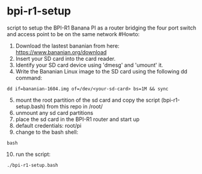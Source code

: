 # bpi-r1-setup
script to setup the BPI-R1 Banana PI as a router bridging the four port switch and access point to be on the same network
#Howto:
1. Download the lastest bananian from here: https://www.bananian.org/download
2. Insert your SD card into the card reader.
3. Identify your SD card device using 'dmesg' and 'umount' it.
4. Write the Bananian Linux image to the SD card using the following dd command:
```
dd if=bananian-1604.img of=/dev/<your-sd-card> bs=1M && sync
```
5. mount the root partition of the sd card and copy the script (bpi-r1-setup.bash) from this repo in /root/
6. unmount any sd card partitions
7. place the sd card in the BPI-R1 router and start up
8. default credentials: root/pi
9. change to the bash shell:
```
bash
```
10. run the script:
```
./bpi-r1-setup.bash
```


